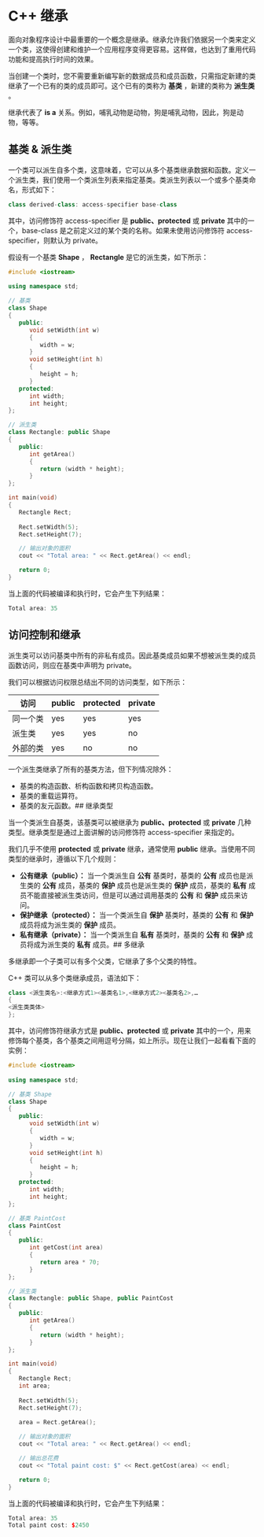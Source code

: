 # C++ 继承

面向对象程序设计中最重要的一个概念是继承。继承允许我们依据另一个类来定义一个类，这使得创建和维护一个应用程序变得更容易。这样做，也达到了重用代码功能和提高执行时间的效果。

当创建一个类时，您不需要重新编写新的数据成员和成员函数，只需指定新建的类继承了一个已有的类的成员即可。这个已有的类称为 **基类** ，新建的类称为 **派生类** 。

继承代表了  **is a**  关系。例如，哺乳动物是动物，狗是哺乳动物，因此，狗是动物，等等。

## 基类 &amp; 派生类

一个类可以派生自多个类，这意味着，它可以从多个基类继承数据和函数。定义一个派生类，我们使用一个类派生列表来指定基类。类派生列表以一个或多个基类命名，形式如下：

```C++
class derived-class: access-specifier base-class
```

其中，访问修饰符 access-specifier 是  **public、protected**  或  **private**  其中的一个，base-class 是之前定义过的某个类的名称。如果未使用访问修饰符 access-specifier，则默认为 private。

假设有一个基类  **Shape** ， **Rectangle**  是它的派生类，如下所示：

```C++
#include <iostream>
 
using namespace std;

// 基类
class Shape 
{
   public:
      void setWidth(int w)
      {
         width = w;
      }
      void setHeight(int h)
      {
         height = h;
      }
   protected:
      int width;
      int height;
};

// 派生类
class Rectangle: public Shape
{
   public:
      int getArea()
      { 
         return (width * height); 
      }
};

int main(void)
{
   Rectangle Rect;
 
   Rect.setWidth(5);
   Rect.setHeight(7);

   // 输出对象的面积
   cout << "Total area: " << Rect.getArea() << endl;

   return 0;
}
```

当上面的代码被编译和执行时，它会产生下列结果：

```C++
Total area: 35
```

## 访问控制和继承

派生类可以访问基类中所有的非私有成员。因此基类成员如果不想被派生类的成员函数访问，则应在基类中声明为 private。

我们可以根据访问权限总结出不同的访问类型，如下所示：

| 访问 | public | protected | private |
| ---- | ---- | ---- | ---- |
| 同一个类 | yes | yes | yes |
| 派生类 | yes | yes | no |
| 外部的类 | yes | no | no |

一个派生类继承了所有的基类方法，但下列情况除外：

 * 基类的构造函数、析构函数和拷贝构造函数。
 * 基类的重载运算符。
 * 基类的友元函数。## 继承类型

当一个类派生自基类，该基类可以被继承为  **public、protected**  或  **private**  几种类型。继承类型是通过上面讲解的访问修饰符 access-specifier 来指定的。

我们几乎不使用  **protected**  或  **private**  继承，通常使用  **public**  继承。当使用不同类型的继承时，遵循以下几个规则：

 * **公有继承（public）：** 当一个类派生自 **公有** 基类时，基类的 **公有** 成员也是派生类的 **公有** 成员，基类的 **保护** 成员也是派生类的 **保护** 成员，基类的 **私有** 成员不能直接被派生类访问，但是可以通过调用基类的 **公有** 和 **保护** 成员来访问。
 * **保护继承（protected）：**  当一个类派生自 **保护** 基类时，基类的 **公有** 和 **保护** 成员将成为派生类的 **保护** 成员。
 * **私有继承（private）：** 当一个类派生自 **私有** 基类时，基类的 **公有** 和 **保护** 成员将成为派生类的 **私有** 成员。## 多继承

多继承即一个子类可以有多个父类，它继承了多个父类的特性。

C++ 类可以从多个类继承成员，语法如下：

```C++
class <派生类名>:<继承方式1><基类名1>,<继承方式2><基类名2>,…
{
<派生类类体>
};
```

其中，访问修饰符继承方式是  **public、protected**  或  **private**  其中的一个，用来修饰每个基类，各个基类之间用逗号分隔，如上所示。现在让我们一起看看下面的实例：

```C++
#include <iostream>
 
using namespace std;

// 基类 Shape
class Shape 
{
   public:
      void setWidth(int w)
      {
         width = w;
      }
      void setHeight(int h)
      {
         height = h;
      }
   protected:
      int width;
      int height;
};

// 基类 PaintCost
class PaintCost 
{
   public:
      int getCost(int area)
      {
         return area * 70;
      }
};

// 派生类
class Rectangle: public Shape, public PaintCost
{
   public:
      int getArea()
      { 
         return (width * height); 
      }
};

int main(void)
{
   Rectangle Rect;
   int area;
 
   Rect.setWidth(5);
   Rect.setHeight(7);

   area = Rect.getArea();
   
   // 输出对象的面积
   cout << "Total area: " << Rect.getArea() << endl;

   // 输出总花费
   cout << "Total paint cost: $" << Rect.getCost(area) << endl;

   return 0;
}
```

当上面的代码被编译和执行时，它会产生下列结果：

```C++
Total area: 35
Total paint cost: $2450
```
